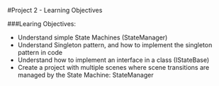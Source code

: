 #Project 2 - Learning Objectives

###Learing Objectives:
- Understand simple State Machines (StateManager) 
- Understand Singleton pattern, and how to implement the singleton pattern in code
- Understand how to implement an interface in a class (IStateBase)
- Create a project with multiple scenes where scene transitions are managed by the State Machine: StateManager


